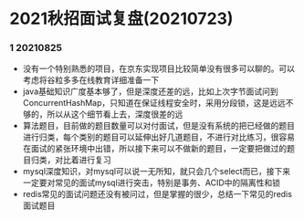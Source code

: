 # 2021秋招面试复盘(20210723)

### 1 20210825

+ 没有一个特别熟悉的项目，在京东实现项目比较简单没有很多可以聊的。可以考虑将谷粒多多在线教育详细准备一下
+ java基础知识广度基本够了，但是深度还差的远，比如上次字节面试问到ConcurrentHashMap，只知道在保证线程安全时，采用分段锁，这是远远不够的，所以从这个细节看上去，深度很差的远
+ 算法题目，目前做的题目数量可以对付面试，但是没有系统的把已经做的题目进行归类，每个类别的题目可以延伸出好几道题目，不进行对比练习，很容易在面试的紧张环境中出错，所以接下来可以不做新的题目，一定要把做过的题目归类，对比着进行复习
+ mysql深度知识，对mysql可以说一无所知，就只会几个select而已，接下来一定要对常见的面试mysql进行突击，特别是事务、ACID中的隔离性和锁
+ redis常见的面试问题还没有被问过，但是掌握的很少，总结一下常见的redis面试题目